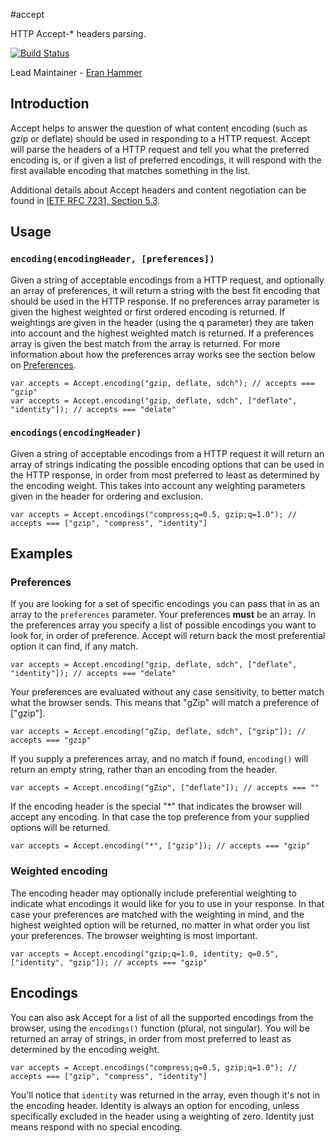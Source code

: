 #accept

HTTP Accept-* headers parsing.

[![Build Status](https://secure.travis-ci.org/hapijs/accept.png)](http://travis-ci.org/hapijs/accept)

Lead Maintainer - [Eran Hammer](https://github.com/hueniverse)

## Introduction

Accept helps to answer the question of what content encoding (such as gzip or deflate) should be used in responding to a HTTP request.  Accept will parse the headers of a HTTP request and tell you what the preferred encoding is, or if given a list of preferred encodings, it will respond with the first available encoding that matches something in the list.

Additional details about Accept headers and content negotiation can be found in [IETF RFC 7231, Section 5.3](https://tools.ietf.org/html/rfc7231#section-5.3).

## Usage

### `encoding(encodingHeader, [preferences])`

Given a string of acceptable encodings from a HTTP request, and optionally an array of preferences, it will return a string with the best fit encoding that should be used in the HTTP response.  If no preferences array parameter is given the highest weighted or first ordered encoding is returned.  If weightings are given in the header (using the q parameter) they are taken into account and the highest weighted match is returned.  If a preferences array is given the best match from the array is returned.  For more information about how the preferences array works see the section below on [Preferences](#preferences).

```
var accepts = Accept.encoding("gzip, deflate, sdch"); // accepts === "gzip"
var accepts = Accept.encoding("gzip, deflate, sdch", ["deflate", "identity"]); // accepts === "delate"
```

### `encodings(encodingHeader)`

Given a string of acceptable encodings from a HTTP request it will return an array of strings indicating the possible encoding options that can be used in the HTTP response, in order from most preferred to least as determined by the encoding weight.  This takes into account any weighting parameters given in the header for ordering and exclusion.

```
var accepts = Accept.encodings("compress;q=0.5, gzip;q=1.0"); // accepts === ["gzip", "compress", "identity"]
```

## Examples

### Preferences

If you are looking for a set of specific encodings you can pass that in as an array to the `preferences` parameter.  Your preferences **must** be an array.  In the preferences array you specify a list of possible encodings you want to look for, in order of preference.  Accept will return back the most preferential option it can find, if any match.

```
var accepts = Accept.encoding("gzip, deflate, sdch", ["deflate", "identity"]); // accepts === "delate"
```

Your preferences are evaluated without any case sensitivity, to better match what the browser sends.  This means that "gZip" will match a preference of ["gzip"].

```
var accepts = Accept.encoding("gZip, deflate, sdch", ["gzip"]); // accepts === "gzip"
```

If you supply a preferences array, and no match if found, `encoding()` will return an empty string, rather than an encoding from the header.

```
var accepts = Accept.encoding("gZip", ["deflate"]); // accepts === ""
```

If the encoding header is the special "*" that indicates the browser will accept any encoding.  In that case the top preference from your supplied options will be returned.

```
var accepts = Accept.encoding("*", ["gzip"]); // accepts === "gzip"
```

### Weighted encoding

The encoding header may optionally include preferential weighting to indicate what encodings it would like for you to use in your response.  In that case your preferences are matched with the weighting in mind, and the highest weighted option will be returned, no matter in what order you list your preferences.  The browser weighting is most important.

```
var accepts = Accept.encoding("gzip;q=1.0, identity; q=0.5", ["identity", "gzip"]); // accepts === "gzip"
```


## Encodings

You can also ask Accept for a list of all the supported encodings from the browser, using the `encodings()` function (plural, not singular).  You will be returned an array of strings, in order from most preferred to least as determined by the encoding weight.

```
var accepts = Accept.encodings("compress;q=0.5, gzip;q=1.0"); // accepts === ["gzip", "compress", "identity"]
```

You'll notice that `identity` was returned in the array, even though it's not in the encoding header.  Identity is always an option for encoding, unless specifically excluded in the header using a weighting of zero.  Identity just means respond with no special encoding.
